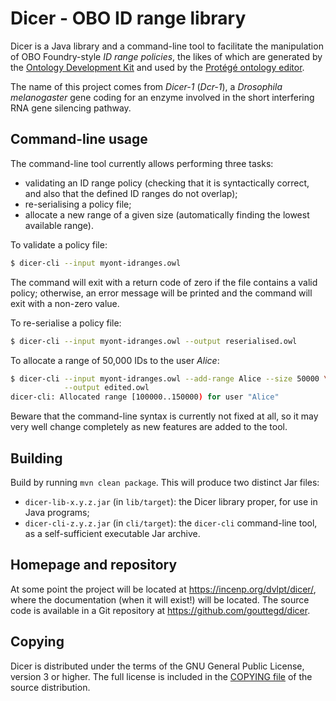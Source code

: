 Dicer - OBO ID range library
============================

Dicer is a Java library and a command-line tool to facilitate the
manipulation of OBO Foundry-style _ID range policies_, the likes of
which are generated by the [Ontology Development
Kit](https://github.com/INCATools/ontology-development-kit) and used by
the [Protégé ontology editor](https://github.com/protegeproject/protege).

The name of this project comes from _Dicer-1_ (_Dcr-1_), a _Drosophila
melanogaster_ gene coding for an enzyme involved in the short
interfering RNA gene silencing pathway.


Command-line usage
------------------
The command-line tool currently allows performing three tasks:

* validating an ID range policy (checking that it is syntactically
  correct, and also that the defined ID ranges do not overlap);
* re-serialising a policy file;
* allocate a new range of a given size (automatically finding the lowest
  available range).

To validate a policy file:

```sh
$ dicer-cli --input myont-idranges.owl
```

The command will exit with a return code of zero if the file contains a
valid policy; otherwise, an error message will be printed and the
command will exit with a non-zero value.

To re-serialise a policy file:

```sh
$ dicer-cli --input myont-idranges.owl --output reserialised.owl
```

To allocate a range of 50,000 IDs to the user _Alice_:

```sh
$ dicer-cli --input myont-idranges.owl --add-range Alice --size 50000 \
            --output edited.owl
dicer-cli: Allocated range [100000..150000) for user "Alice"
```

Beware that the command-line syntax is currently not fixed at all, so it
may very well change completely as new features are added to the tool.


Building
--------
Build by running `mvn clean package`. This will produce two distinct Jar
files:

* `dicer-lib-x.y.z.jar` (in `lib/target`): the Dicer library proper, for
  use in Java programs;
* `dicer-cli-z.y.z.jar` (in `cli/target`): the `dicer-cli` command-line
  tool, as a self-sufficient executable Jar archive.


Homepage and repository
-----------------------
At some point the project will be located at
<https://incenp.org/dvlpt/dicer/>, where the documentation (when it will
exist!) will be located. The source code is available in a Git
repository at <https://github.com/gouttegd/dicer>.


Copying
-------
Dicer is distributed under the terms of the GNU General Public License,
version 3 or higher. The full license is included in the [COPYING
file](COPYING) of the source distribution.
